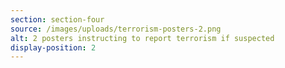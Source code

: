 ```yaml
---
section: section-four
source: /images/uploads/terrorism-posters-2.png
alt: 2 posters instructing to report terrorism if suspected
display-position: 2
---
```

